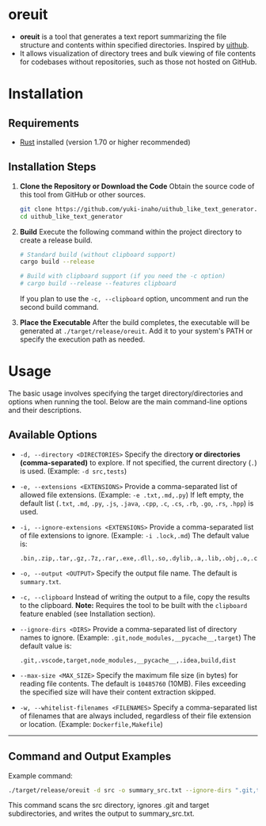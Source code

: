 # oreuit

- **oreuit** is a tool that generates a text report summarizing the file structure and contents within specified directories. Inspired by [uithub](https://uithub.com/).
- It allows visualization of directory trees and bulk viewing of file contents for codebases without repositories, such as those not hosted on GitHub.

# Installation

## Requirements

- [Rust](https://www.rust-lang.org/) installed (version 1.70 or higher recommended)

## Installation Steps

1.  **Clone the Repository or Download the Code**
    Obtain the source code of this tool from GitHub or other sources.

    ```bash
    git clone https://github.com/yuki-inaho/uithub_like_text_generator.git # Use HTTPS or SSH URL as appropriate
    cd uithub_like_text_generator
    ```

2.  **Build**
    Execute the following command within the project directory to create a release build.

    ```bash
    # Standard build (without clipboard support)
    cargo build --release

    # Build with clipboard support (if you need the -c option)
    # cargo build --release --features clipboard
    ```
    If you plan to use the `-c, --clipboard` option, uncomment and run the second build command.

3.  **Place the Executable**
    After the build completes, the executable will be generated at `./target/release/oreuit`.
    Add it to your system's PATH or specify the execution path as needed.

# Usage

The basic usage involves specifying the target directory/directories and options when running the tool. Below are the main command-line options and their descriptions.

## Available Options

-   `-d, --directory <DIRECTORIES>`
    Specify the director**y or directories (comma-separated)** to explore. If not specified, the current directory (`.`) is used. (Example: `-d src,tests`)

-   `-e, --extensions <EXTENSIONS>`
    Provide a comma-separated list of allowed file extensions. (Example: `-e .txt,.md,.py`)
    If left empty, the default list (`.txt`, `.md`, `.py`, `.js`, `.java`, `.cpp`, `.c`, `.cs`, `.rb`, `.go`, `.rs`, `.hpp`) is used.

-   `-i, --ignore-extensions <EXTENSIONS>`
    Provide a comma-separated list of file extensions to ignore. (Example: `-i .lock,.md`)
    The default value is:
    ```
    .bin,.zip,.tar,.gz,.7z,.rar,.exe,.dll,.so,.dylib,.a,.lib,.obj,.o,.class,.jar,.war,.ear,.ipynb,.jpg,.jpeg,.png,.gif
    ```

-   `-o, --output <OUTPUT>`
    Specify the output file name. The default is `summary.txt`.

-   `-c, --clipboard`
    Instead of writing the output to a file, copy the results to the clipboard.
    **Note:** Requires the tool to be built with the `clipboard` feature enabled (see Installation section).

-   `--ignore-dirs <DIRS>`
    Provide a comma-separated list of directory names to ignore.
    (Example: `.git,node_modules,__pycache__,target`)
    The default value is:
    ```
    .git,.vscode,target,node_modules,__pycache__,.idea,build,dist
    ```

-   `--max-size <MAX_SIZE>`
    Specify the maximum file size (in bytes) for reading file contents. The default is `10485760` (10MB).
    Files exceeding the specified size will have their content extraction skipped.

-   `-w, --whitelist-filenames <FILENAMES>`
    Specify a comma-separated list of filenames that are always included, regardless of their file extension or location. (Example: `Dockerfile,Makefile`)

---

## Command and Output Examples

Example command:

```bash
./target/release/oreuit -d src -o summary_src.txt --ignore-dirs ".git,target"
```

This command scans the src directory, ignores .git and target subdirectories, and writes the output to summary_src.txt.
